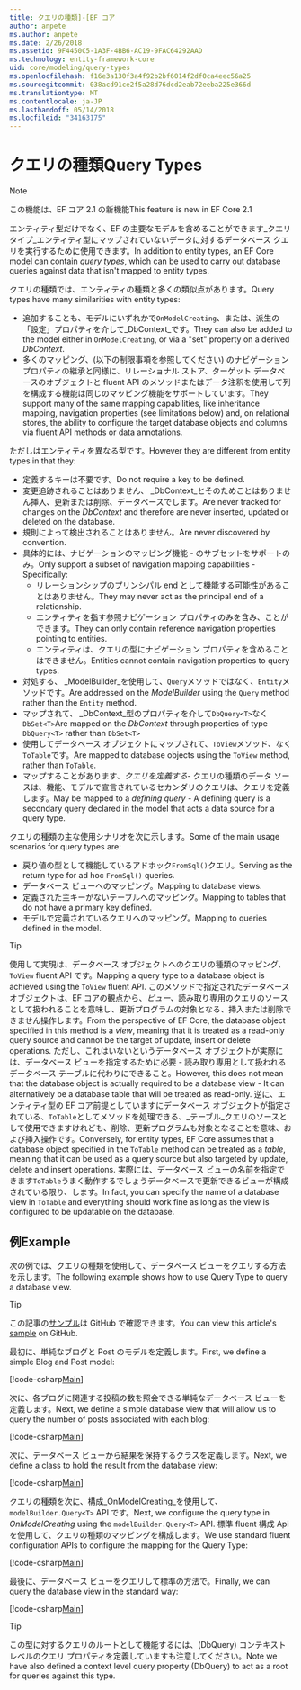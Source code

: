 ```yaml
---
title: クエリの種類]-[EF コア
author: anpete
ms.author: anpete
ms.date: 2/26/2018
ms.assetid: 9F4450C5-1A3F-4BB6-AC19-9FAC64292AAD
ms.technology: entity-framework-core
uid: core/modeling/query-types
ms.openlocfilehash: f16e3a130f3a4f92b2bf6014f2df0ca4eec56a25
ms.sourcegitcommit: 038acd91ce2f5a28d76dcd2eab72eeba225e366d
ms.translationtype: MT
ms.contentlocale: ja-JP
ms.lasthandoff: 05/14/2018
ms.locfileid: "34163175"
---
```

# <a name="query-types"></a><span data-ttu-id="a5f3c-102">クエリの種類</span><span class="sxs-lookup"><span data-stu-id="a5f3c-102">Query Types</span></span>
> [!NOTE]
> <span data-ttu-id="a5f3c-103">この機能は、EF コア 2.1 の新機能</span><span class="sxs-lookup"><span data-stu-id="a5f3c-103">This feature is new in EF Core 2.1</span></span>

<span data-ttu-id="a5f3c-104">エンティティ型だけでなく、EF の主要なモデルを含めることができます_クエリ タイプ_エンティティ型にマップされていないデータに対するデータベース クエリを実行するために使用できます。</span><span class="sxs-lookup"><span data-stu-id="a5f3c-104">In addition to entity types, an EF Core model can contain _query types_, which can be used to carry out database queries against data that isn't mapped to entity types.</span></span>

<span data-ttu-id="a5f3c-105">クエリの種類では、エンティティの種類と多くの類似点があります。</span><span class="sxs-lookup"><span data-stu-id="a5f3c-105">Query types have many similarities with entity types:</span></span>

- <span data-ttu-id="a5f3c-106">追加することも、モデルにいずれかで`OnModelCreating`、または、派生の「設定」プロパティを介して_DbContext_です。</span><span class="sxs-lookup"><span data-stu-id="a5f3c-106">They can also be added to the model either in `OnModelCreating`, or via a "set" property on a derived _DbContext_.</span></span>
- <span data-ttu-id="a5f3c-107">多くのマッピング、(以下の制限事項を参照してください) のナビゲーション プロパティの継承と同様に、リレーショナル ストア、ターゲット データベースのオブジェクトと fluent API のメソッドまたはデータ注釈を使用して列を構成する機能は同じのマッピング機能をサポートしています。</span><span class="sxs-lookup"><span data-stu-id="a5f3c-107">They support many of the same mapping capabilities, like inheritance mapping, navigation properties (see limitations below) and, on relational stores, the ability to configure the target database objects and columns via fluent API methods or data annotations.</span></span>

<span data-ttu-id="a5f3c-108">ただしはエンティティを異なる型です。</span><span class="sxs-lookup"><span data-stu-id="a5f3c-108">However they are different from entity types in that they:</span></span>

- <span data-ttu-id="a5f3c-109">定義するキーは不要です。</span><span class="sxs-lookup"><span data-stu-id="a5f3c-109">Do not require a key to be defined.</span></span>
- <span data-ttu-id="a5f3c-110">変更追跡されることはありません、 _DbContext_とそのためことはありません挿入、更新または削除、データベースでします。</span><span class="sxs-lookup"><span data-stu-id="a5f3c-110">Are never tracked for changes on the _DbContext_ and therefore are never inserted, updated or deleted on the database.</span></span>
- <span data-ttu-id="a5f3c-111">規則によって検出されることはありません。</span><span class="sxs-lookup"><span data-stu-id="a5f3c-111">Are never discovered by convention.</span></span>
- <span data-ttu-id="a5f3c-112">具体的には、ナビゲーションのマッピング機能 - のサブセットをサポートのみ。</span><span class="sxs-lookup"><span data-stu-id="a5f3c-112">Only support a subset of navigation mapping capabilities - Specifically:</span></span>
  - <span data-ttu-id="a5f3c-113">リレーションシップのプリンシパル end として機能する可能性があることはありません。</span><span class="sxs-lookup"><span data-stu-id="a5f3c-113">They may never act as the principal end of a relationship.</span></span>
  - <span data-ttu-id="a5f3c-114">エンティティを指す参照ナビゲーション プロパティのみを含み、ことができます。</span><span class="sxs-lookup"><span data-stu-id="a5f3c-114">They can only contain reference navigation properties pointing to entities.</span></span>
  - <span data-ttu-id="a5f3c-115">エンティティは、クエリの型にナビゲーション プロパティを含めることはできません。</span><span class="sxs-lookup"><span data-stu-id="a5f3c-115">Entities cannot contain navigation properties to query types.</span></span>
- <span data-ttu-id="a5f3c-116">対処する、 _ModelBuilder_を使用して、`Query`メソッドではなく、`Entity`メソッドです。</span><span class="sxs-lookup"><span data-stu-id="a5f3c-116">Are addressed on the _ModelBuilder_ using the `Query` method rather than the `Entity` method.</span></span>
- <span data-ttu-id="a5f3c-117">マップされて、 _DbContext_型のプロパティを介して`DbQuery<T>`なく `DbSet<T>`</span><span class="sxs-lookup"><span data-stu-id="a5f3c-117">Are mapped on the _DbContext_ through properties of type `DbQuery<T>` rather than `DbSet<T>`</span></span>
- <span data-ttu-id="a5f3c-118">使用してデータベース オブジェクトにマップされて、`ToView`メソッド、なく`ToTable`です。</span><span class="sxs-lookup"><span data-stu-id="a5f3c-118">Are mapped to database objects using the `ToView` method, rather than `ToTable`.</span></span>
- <span data-ttu-id="a5f3c-119">マップすることがあります、_クエリを定義する_- クエリの種類のデータ ソースは、機能、モデルで宣言されているセカンダリのクエリは、クエリを定義します。</span><span class="sxs-lookup"><span data-stu-id="a5f3c-119">May be mapped to a _defining query_ - A defining query is a secondary query declared in the model that acts a data source for a query type.</span></span>

<span data-ttu-id="a5f3c-120">クエリの種類の主な使用シナリオを次に示します。</span><span class="sxs-lookup"><span data-stu-id="a5f3c-120">Some of the main usage scenarios for query types are:</span></span>

- <span data-ttu-id="a5f3c-121">戻り値の型として機能しているアドホック`FromSql()`クエリ。</span><span class="sxs-lookup"><span data-stu-id="a5f3c-121">Serving as the return type for ad hoc `FromSql()` queries.</span></span>
- <span data-ttu-id="a5f3c-122">データベース ビューへのマッピング。</span><span class="sxs-lookup"><span data-stu-id="a5f3c-122">Mapping to database views.</span></span>
- <span data-ttu-id="a5f3c-123">定義された主キーがないテーブルへのマッピング。</span><span class="sxs-lookup"><span data-stu-id="a5f3c-123">Mapping to tables that do not have a primary key defined.</span></span>
- <span data-ttu-id="a5f3c-124">モデルで定義されているクエリへのマッピング。</span><span class="sxs-lookup"><span data-stu-id="a5f3c-124">Mapping to queries defined in the model.</span></span>

> [!TIP]
> <span data-ttu-id="a5f3c-125">使用して実現は、データベース オブジェクトへのクエリの種類のマッピング、 `ToView` fluent API です。</span><span class="sxs-lookup"><span data-stu-id="a5f3c-125">Mapping a query type to a database object is achieved using the `ToView` fluent API.</span></span> <span data-ttu-id="a5f3c-126">このメソッドで指定されたデータベース オブジェクトは、EF コアの観点から、_ビュー_、読み取り専用のクエリのソースとして扱われることを意味し、更新プログラムの対象となる、挿入または削除できません操作します。</span><span class="sxs-lookup"><span data-stu-id="a5f3c-126">From the perspective of EF Core, the database object specified in this method is a _view_, meaning that it is treated as a read-only query source and cannot be the target of update, insert or delete operations.</span></span> <span data-ttu-id="a5f3c-127">ただし、これはいないというデータベース オブジェクトが実際には、データベース ビューを指定するために必要 - 読み取り専用として扱われるデータベース テーブルに代わりにできること。</span><span class="sxs-lookup"><span data-stu-id="a5f3c-127">However, this does not mean that the database object is actually required to be a database view - It can alternatively be a database table that will be treated as read-only.</span></span> <span data-ttu-id="a5f3c-128">逆に、エンティティ型の EF コア前提としていますにデータベース オブジェクトが指定されている、`ToTable`としてメソッドを処理できる、_テーブル_クエリのソースとして使用できますけれども、削除、更新プログラムも対象となることを意味、および挿入操作です。</span><span class="sxs-lookup"><span data-stu-id="a5f3c-128">Conversely, for entity types, EF Core assumes that a database object specified in the `ToTable` method can be treated as a _table_, meaning that it can be used as a query source but also targeted by update, delete and insert operations.</span></span> <span data-ttu-id="a5f3c-129">実際には、データベース ビューの名前を指定できます`ToTable`うまく動作するでしょうデータベースで更新できるビューが構成されている限り、します。</span><span class="sxs-lookup"><span data-stu-id="a5f3c-129">In fact, you can specify the name of a database view in `ToTable` and everything should work fine as long as the view is configured to be updatable on the database.</span></span>

## <a name="example"></a><span data-ttu-id="a5f3c-130">例</span><span class="sxs-lookup"><span data-stu-id="a5f3c-130">Example</span></span>

<span data-ttu-id="a5f3c-131">次の例では、クエリの種類を使用して、データベース ビューをクエリする方法を示します。</span><span class="sxs-lookup"><span data-stu-id="a5f3c-131">The following example shows how to use Query Type to query a database view.</span></span>

> [!TIP]
> <span data-ttu-id="a5f3c-132">この記事の[サンプル](https://github.com/aspnet/EntityFrameworkCore/tree/dev/samples/QueryTypes)は GitHub で確認できます。</span><span class="sxs-lookup"><span data-stu-id="a5f3c-132">You can view this article's [sample](https://github.com/aspnet/EntityFrameworkCore/tree/dev/samples/QueryTypes) on GitHub.</span></span>

<span data-ttu-id="a5f3c-133">最初に、単純なブログと Post のモデルを定義します。</span><span class="sxs-lookup"><span data-stu-id="a5f3c-133">First, we define a simple Blog and Post model:</span></span>

[!code-csharp[Main](../../../efcore-dev/samples/QueryTypes/Program.cs#Entities)]

<span data-ttu-id="a5f3c-134">次に、各ブログに関連する投稿の数を照会できる単純なデータベース ビューを定義します。</span><span class="sxs-lookup"><span data-stu-id="a5f3c-134">Next, we define a simple database view that will allow us to query the number of posts associated with each blog:</span></span>

[!code-csharp[Main](../../../efcore-dev/samples/QueryTypes/Program.cs#View)]

<span data-ttu-id="a5f3c-135">次に、データベース ビューから結果を保持するクラスを定義します。</span><span class="sxs-lookup"><span data-stu-id="a5f3c-135">Next, we define a class to hold the result from the database view:</span></span>

[!code-csharp[Main](../../../efcore-dev/samples/QueryTypes/Program.cs#QueryType)]

<span data-ttu-id="a5f3c-136">クエリの種類を次に、構成_OnModelCreating_を使用して、 `modelBuilder.Query<T>` API です。</span><span class="sxs-lookup"><span data-stu-id="a5f3c-136">Next, we configure the query type in _OnModelCreating_ using the `modelBuilder.Query<T>` API.</span></span>
<span data-ttu-id="a5f3c-137">標準 fluent 構成 Api を使用して、クエリの種類のマッピングを構成します。</span><span class="sxs-lookup"><span data-stu-id="a5f3c-137">We use standard fluent configuration APIs to configure the mapping for the Query Type:</span></span>

[!code-csharp[Main](../../../efcore-dev/samples/QueryTypes/Program.cs#Configuration)]

<span data-ttu-id="a5f3c-138">最後に、データベース ビューをクエリして標準の方法で。</span><span class="sxs-lookup"><span data-stu-id="a5f3c-138">Finally, we can query the database view in the standard way:</span></span>

[!code-csharp[Main](../../../efcore-dev/samples/QueryTypes/Program.cs#Query)]

> [!TIP]
> <span data-ttu-id="a5f3c-139">この型に対するクエリのルートとして機能するには、(DbQuery) コンテキスト レベルのクエリ プロパティを定義していますも注意してください。</span><span class="sxs-lookup"><span data-stu-id="a5f3c-139">Note we have also defined a context level query property (DbQuery) to act as a root for queries against this type.</span></span>
